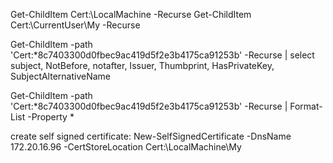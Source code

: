 Get-ChildItem Cert:\LocalMachine   -Recurse
Get-ChildItem Cert:\CurrentUser\My -Recurse

Get-ChildItem -path 'Cert:\*8c7403300d0fbec9ac419d5f2e3b4175ca91253b' -Recurse | select subject, NotBefore, notafter, Issuer, Thumbprint, HasPrivateKey, SubjectAlternativeName

Get-ChildItem -path 'Cert:\*8c7403300d0fbec9ac419d5f2e3b4175ca91253b' -Recurse | Format-List -Property *

create self signed certificate:
New-SelfSignedCertificate -DnsName 172.20.16.96 -CertStoreLocation Cert:\LocalMachine\My